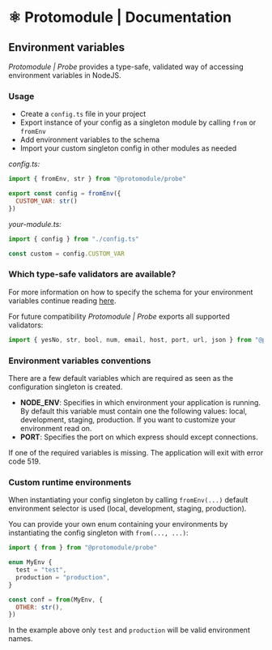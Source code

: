 # ⚛️ Protomodule | Documentation

## Environment variables

*Protomodule | Probe* provides a type-safe, validated way of accessing environment variables in NodeJS.

### Usage

 * Create a `config.ts` file in your project
 * Export instance of your config as a singleton module by calling `from` or `fromEnv`
 * Add environment variables to the schema
 * Import your custom singleton config in other modules as needed

_config.ts:_
```js
import { fromEnv, str } from "@protomodule/probe"

export const config = fromEnv({
  CUSTOM_VAR: str()
})
```

_your-module.ts:_
```js
import { config } from "./config.ts"

const custom = config.CUSTOM_VAR
```

### Which type-safe validators are available?

For more information on how to specify the schema for your environment variables continue reading [here](https://github.com/af/envalid).

For future compatibility *Protomodule | Probe* exports all supported validators:

```js
import { yesNo, str, bool, num, email, host, port, url, json } from "@protomodule/probe"
```

### Environment variables conventions

There are a few default variables which are required as seen as the configuration singleton is created.

 * **NODE_ENV**: Specifies in which environment your application is running. By default this variable must contain one the following values: local, development, staging, production. If you want to customize your environment read on.
 * **PORT**: Specifies the port on which express should except connections. 

If one of the required variables is missing. The application will exit with error code 519.

### Custom runtime environments

When instantiating your config singleton by calling `fromEnv(...)` default environment selector is used (local, development, staging, production).

You can provide your own enum containing your environments by instantiating the config singleton with `from(..., ...)`:

```js
import { from } from "@protomodule/probe"

enum MyEnv {
  test = "test",
  production = "production",
}

const conf = from(MyEnv, {
  OTHER: str(),
})
```

In the example above only `test` and `production` will be valid environment names.